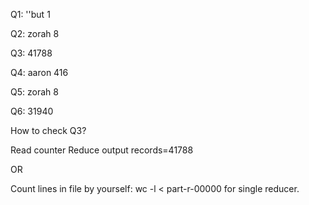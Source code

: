Q1:  ''but	1

Q2:  zorah	8

Q3:  41788

Q4:  aaron   416

Q5:  zorah   8

Q6:  31940



How to check Q3?

Read counter 	Reduce output records=41788

OR

Count lines in file  by yourself:   wc -l < part-r-00000  for single reducer.

	

